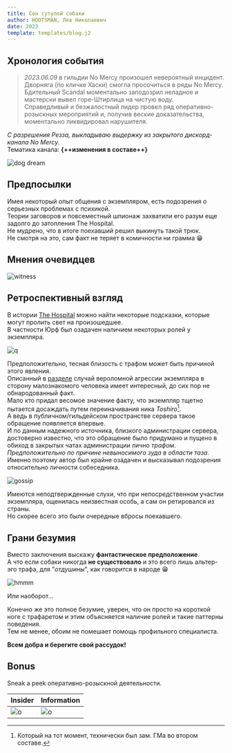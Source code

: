 ```yaml
---
title: Сон сутулой собаки 
author: HOOTSMAN, Лев Николаевич
date: 2023
template: templates/blog.j2
---
```

## Хронология события

> _2023.06.09_ в гильдии No Mercy произошел невероятный инцидент.  
> Дворняга (по кличке Хаски) смогла просочиться в ряды No Mercy.  
> Бдительный Scandal моментально заподозрил неладное и мастерски вывел горе-Штирлица на чистую воду.  
> Справедливый и безжалостный лидер провел ряд оперативно-розыскных мероприятий и, получив веские доказательства, моментально ликвидировал нарушителя.

_С разрешения Резза, выкладываю выдержку из закрытого дискорд-канала No Mercy._  
Тематика канала: **{++изменения в составе++}**

![dog dream](../../assets/images/al/dogdream.jpg)

## Предпосылки

Имея некоторый опыт общения с экземпляром, есть подозрения о серьезных проблемах с психикой.  
Теории заговоров и повсеместный шпионаж захватили его разум еще задолго до затопления The Hospital.  
Не мудрено, что в итоге поехавший решил выкинуть такой трюк.  
Не смотря на это, сам факт не теряет в комичности ни грамма :grin:

## Мнения очевидцев

![witness](../../assets/images/al/dogcomments.jpg)

## Ретроспективный взгляд

В истории [The Hospital](th-retirement.md) можно найти некоторые подсказки, которые могут пролить свет на произошедшее.  
В частности Юрф был озадачен наличием некоторых ролей у экземпляра.

![q](../../assets/images/al/9.jpg)

Предположительно, тесная близость с трафом может быть причиной этого явления.  
Описанный в [разделе](../../th-retirement/#ps) случай вероломной агрессии экземпляра в сторону малознакомого человека имеет интересный, до сих пор не обнародованный факт.  
Мало кто придал весомое значение факту, что экземпляр тщетно пытается досаждать путем переиначивания ника _Toshiro_[^zam].  
А ведь в публичном/гильдейском пространстве сервера такое обращение появляется впервые.  
И по данным надежного источника, близкого администрации сервера, достоверно известно, что это обращение было придумано и пущено в обиход в закрытых чатах администрации лично _трафом_.  
_Предположительно по причине невыносимого зуда в области таза._  
Именно поэтому автор был крайне озадачен и высказывал подозрения относительно личности собеседника.

[^zam]: Который на тот момент, технически был зам. ГМа во втором составе.

![gossip](../../assets/images/al/10.jpg)

Имеются неподтвержденные слухи, что при непосредственном участии экземпляра, ощенилась неизвестная особь, а сам он ретировался из страны.  
Но скорее всего это были очередные вбросы поехавшего.

## Грани безумия

Вместо заключения выскажу **фантастическое предположение**.  
А что если собаки никогда **не существовало** и это всего лишь альтер-эго трафа, для "_отдушины_", как говорится в народе :grin:

![hmmm](../../assets/images/al/11.jpg)

Или наоборот...

Конечно же это полное безумие, уверен, что он просто на короткой ноге с трафаретом и этим объясняется наличие ролей и такие паттерны поведения.  
Тем не менее, обоим не помешает помощь профильного специалиста.

**Всем добра и берегите свой рассудок!**

## Bonus

Sneak a peek оперативно-розыскной деятельности.

| Insider                       | Information                   |
| ----------------------------- | ----------------------------- |
| ![o](../../assets/images/al/13.jpg) | ![o](../../assets/images/al/14.jpg) |

